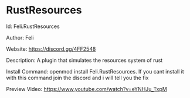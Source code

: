 # RustResources
Id: Feli.RustResources

Author: Feli

Website: https://discord.gg/4FF2548

Description: A plugin that simulates the resources system of rust

Install Command: openmod install Feli.RustResources. If you cant install it with this command join the discord and i will tell you the fix

Preview Video: https://www.youtube.com/watch?v=eYNHJu_TxpM
